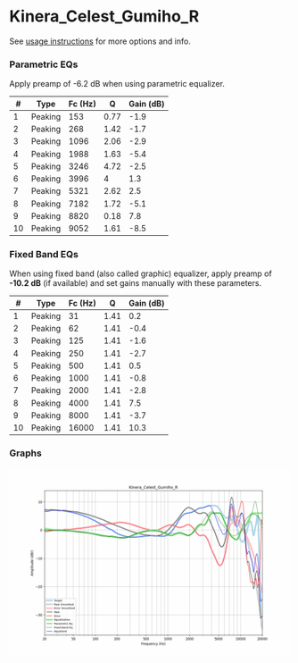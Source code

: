 # Kinera_Celest_Gumiho_R
See [usage instructions](https://github.com/jaakkopasanen/AutoEq#usage) for more options and info.

### Parametric EQs
Apply preamp of -6.2 dB when using parametric equalizer.

|   # | Type    |   Fc (Hz) |    Q |   Gain (dB) |
|-----|---------|-----------|------|-------------|
|   1 | Peaking |       153 | 0.77 |        -1.9 |
|   2 | Peaking |       268 | 1.42 |        -1.7 |
|   3 | Peaking |      1096 | 2.06 |        -2.9 |
|   4 | Peaking |      1988 | 1.63 |        -5.4 |
|   5 | Peaking |      3246 | 4.72 |        -2.5 |
|   6 | Peaking |      3996 | 4    |         1.3 |
|   7 | Peaking |      5321 | 2.62 |         2.5 |
|   8 | Peaking |      7182 | 1.72 |        -5.1 |
|   9 | Peaking |      8820 | 0.18 |         7.8 |
|  10 | Peaking |      9052 | 1.61 |        -8.5 |

### Fixed Band EQs
When using fixed band (also called graphic) equalizer, apply preamp of **-10.2 dB** (if available) and set gains manually with these parameters.

|   # | Type    |   Fc (Hz) |    Q |   Gain (dB) |
|-----|---------|-----------|------|-------------|
|   1 | Peaking |        31 | 1.41 |         0.2 |
|   2 | Peaking |        62 | 1.41 |        -0.4 |
|   3 | Peaking |       125 | 1.41 |        -1.6 |
|   4 | Peaking |       250 | 1.41 |        -2.7 |
|   5 | Peaking |       500 | 1.41 |         0.5 |
|   6 | Peaking |      1000 | 1.41 |        -0.8 |
|   7 | Peaking |      2000 | 1.41 |        -2.8 |
|   8 | Peaking |      4000 | 1.41 |         7.5 |
|   9 | Peaking |      8000 | 1.41 |        -3.7 |
|  10 | Peaking |     16000 | 1.41 |        10.3 |

### Graphs
![](./Kinera_Celest_Gumiho_R.png)
